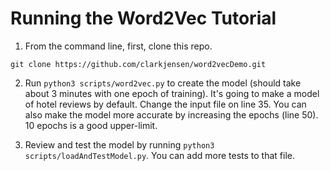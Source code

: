 # Running the Word2Vec Tutorial
1. From the command line, first, clone this repo.
```
git clone https://github.com/clarkjensen/word2vecDemo.git
```
2. Run `python3 scripts/word2vec.py` to create the model (should take about 3 minutes with one epoch of training).  It's going to make a model of hotel reviews by default.  Change the input file on line 35.  You can also make the model more accurate by increasing the epochs (line 50).  10 epochs is a good upper-limit.

3. Review and test the model by running `python3 scripts/loadAndTestModel.py`.  You can add more tests to that file.
